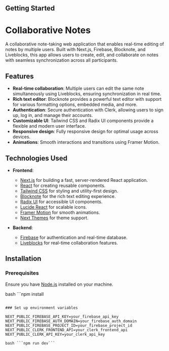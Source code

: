 ## Getting Started

# Collaborative Notes

A collaborative note-taking web application that enables real-time editing of notes by multiple users. Built with Next.js, Firebase, Blocknote, and Liveblocks, this app allows users to create, edit, and collaborate on notes with seamless synchronization across all participants.

## Features

- **Real-time collaboration**: Multiple users can edit the same note simultaneously using Liveblocks, ensuring synchronization in real time.
- **Rich text editor**: Blocknote provides a powerful text editor with support for various formatting options, embedded media, and more.
- **Authentication**: Secure authentication with Clerk, allowing users to sign up, log in, and manage their accounts.
- **Customizable UI**: Tailwind CSS and Radix UI components provide a flexible and modern user interface.
- **Responsive design**: Fully responsive design for optimal usage across devices.
- **Animations**: Smooth interactions and transitions using Framer Motion.

## Technologies Used

- **Frontend**:

  - [Next.js](https://nextjs.org/) for building a fast, server-rendered React application.
  - [React](https://reactjs.org/) for creating reusable components.
  - [Tailwind CSS](https://tailwindcss.com/) for styling and utility-first design.
  - [Blocknote](https://blocknote.dev/) for the rich text editing experience.
  - [Radix UI](https://www.radix-ui.com/) for accessible UI components.
  - [Lucide React](https://lucide.dev/) for scalable icons.
  - [Framer Motion](https://www.framer.com/motion/) for smooth animations.
  - [Next Themes](https://github.com/pacocoursey/next-themes) for theme support.

- **Backend**:
  - [Firebase](https://firebase.google.com/) for authentication and real-time database.
  - [Liveblocks](https://liveblocks.io/) for real-time collaboration features.

## Installation

### Prerequisites

Ensure you have [Node.js](https://nodejs.org/) installed on your machine.

bash ```npm install

````

### Set up environment variables

NEXT_PUBLIC_FIREBASE_API_KEY=your_firebase_api_key
NEXT_PUBLIC_FIREBASE_AUTH_DOMAIN=your_firebase_auth_domain
NEXT_PUBLIC_FIREBASE_PROJECT_ID=your_firebase_project_id
NEXT_PUBLIC_CLERK_FRONTEND_API=your_clerk_frontend_api
NEXT_PUBLIC_CLERK_API_KEY=your_clerk_api_key

bash ```npm run dev```
````
